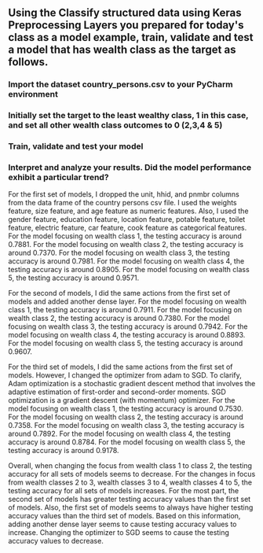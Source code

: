 ## Using the Classify structured data using Keras Preprocessing Layers you prepared for today's class as a model example, train, validate and test a model that has wealth class as the target as follows.

### Import the dataset country_persons.csv to your PyCharm environment

### Initially set the target to the least wealthy class, 1 in this case, and set all other wealth class outcomes to 0 (2,3,4 & 5)

### Train, validate and test your model

### Interpret and analyze your results. Did the model performance exhibit a particular trend?

For the first set of models, I dropped the unit, hhid, and pnmbr columns from the data frame of the country persons csv file. I used the weights feature, size feature, and age feature as numeric features. Also, I used the gender feature, education feature, location feature, potable feature, toilet feature, electric feature, car feature, cook feature as categorical features. For the model focusing on wealth class 1, the testing accuracy is around 0.7881. For the model focusing on wealth class 2, the testing accuracy is around 0.7370. For the model focusing on wealth class 3, the testing accuracy is around 0.7981. For the model focusing on wealth class 4, the testing accuracy is around 0.8905. For the model focusing on wealth class 5, the testing accuracy is around 0.9571. 

For the second of models, I did the same actions from the first set of models and added another dense layer. For the model focusing on wealth class 1, the testing accuracy is around 0.7911. For the model focusing on wealth class 2, the testing accuracy is around 0.7380. For the model focusing on wealth class 3, the testing accuracy is around 0.7942. For the model focusing on wealth class 4, the testing accuracy is around 0.8893. For the model focusing on wealth class 5, the testing accuracy is around 0.9607. 

For the third set of models, I did the same actions from the first set of models. However, I changed the optimizer from adam to SGD. To clarify, Adam optimization is a stochastic gradient descent method that involves the adaptive estimation of first-order and second-order moments. SGD optimization is a gradient descent (with momentum) optimizer. For the model focusing on wealth class 1, the testing accuracy is around 0.7530. For the model focusing on wealth class 2, the testing accuracy is around 0.7358. For the model focusing on wealth class 3, the testing accuracy is around 0.7892. For the model focusing on wealth class 4, the testing accuracy is around 0.8784. For the model focusing on wealth class 5, the testing accuracy is around 0.9178. 

Overall, when changing the focus from wealth class 1 to class 2, the testing accuracy for all sets of models seems to decrease. For the changes in focus from wealth classes 2 to 3, wealth classes 3 to 4, wealth classes 4 to 5, the testing accuracy for all sets of models increases. For the most part, the second set of models has greater testing accuracy values than the first set of models. Also, the first set of models seems to always have higher testing accuracy values than the third set of models. Based on this information, adding another dense layer seems to cause testing accuracy values to increase. Changing the optimizer to SGD seems to cause the testing accuracy values to decrease. 